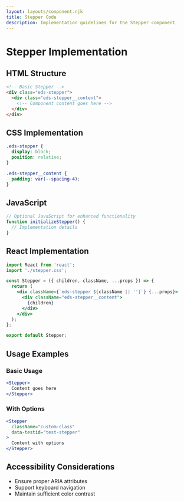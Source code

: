 ```yaml
---
layout: layouts/component.njk
title: Stepper Code
description: Implementation guidelines for the Stepper component
---
```


# Stepper Implementation

## HTML Structure

```html
<!-- Basic Stepper -->
<div class="eds-stepper">
  <div class="eds-stepper__content">
    <!-- Component content goes here -->
  </div>
</div>
```

## CSS Implementation

```css
.eds-stepper {
  display: block;
  position: relative;
}

.eds-stepper__content {
  padding: var(--spacing-4);
}
```

## JavaScript

```javascript
// Optional JavaScript for enhanced functionality
function initializeStepper() {
  // Implementation details
}
```

## React Implementation

```jsx
import React from 'react';
import './stepper.css';

const Stepper = ({ children, className, ...props }) => {
  return (
    <div className={`eds-stepper ${className || ''}`} {...props}>
      <div className="eds-stepper__content">
        {children}
      </div>
    </div>
  );
};

export default Stepper;
```

## Usage Examples

### Basic Usage

```jsx
<Stepper>
  Content goes here
</Stepper>
```

### With Options

```jsx
<Stepper 
  className="custom-class"
  data-testid="test-stepper"
>
  Content with options
</Stepper>
```

## Accessibility Considerations

- Ensure proper ARIA attributes
- Support keyboard navigation
- Maintain sufficient color contrast
